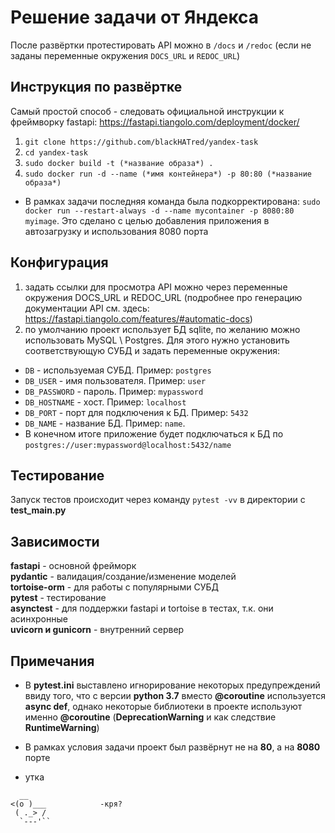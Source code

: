 # Решение задачи от Яндекса
После развёртки протестировать API можно в `/docs` и `/redoc` (если не заданы
переменные окружения `DOCS_URL` и `REDOC_URL`)

## Инструкция по развёртке
Самый простой способ - следовать официальной инструкции к фреймворку fastapi: https://fastapi.tiangolo.com/deployment/docker/
1) `git clone https://github.com/blackHATred/yandex-task`
2) `cd yandex-task`
3) `sudo docker build -t (*название образа*) .`
4) `sudo docker run -d --name (*имя контейнера*) -p 80:80 (*название образа*)`
* В рамках задачи последняя команда была подкорректирована: `sudo docker run --restart-always -d --name mycontainer -p 8080:80 myimage`. Это сделано с целью добавления приложения в автозагрузку и использования 8080 порта

## Конфигурация
1) задать ссылки для просмотра API можно через переменные окружения DOCS_URL и REDOC_URL (подробнее про генерацию документации API см. здесь: https://fastapi.tiangolo.com/features/#automatic-docs)
2) по умолчанию проект использует БД sqlite, по желанию можно
использовать MySQL \ Postgres. Для этого нужно установить соответствующую СУБД и задать переменные окружения: 
* `DB` - используемая СУБД. Пример: `postgres` 
* `DB_USER` - имя пользователя. Пример: `user` 
* `DB_PASSWORD` - пароль. Пример: `mypassword`
* `DB_HOSTNAME` - хост. Пример: `localhost`
* `DB_PORT` - порт для подключения к БД. Пример: `5432` 
* `DB_NAME` - название БД. Пример: `name`. 
* В конечном итоге приложение будет подключаться к БД по `postgres://user:mypassword@localhost:5432/name`

## Тестирование
Запуск тестов происходит через команду `pytest -vv` в директории с **test_main.py**

## Зависимости
**fastapi** - основной фрейморк  
**pydantic** - валидация/создание/изменение моделей  
**tortoise-orm** - для работы с популярными СУБД  
**pytest** - тестирование  
**asynctest** - для поддержки fastapi и tortoise в тестах, т.к. они асинхронные  
**uvicorn и gunicorn** - внутренний сервер


## Примечания
* В **pytest.ini** выставлено игнорирование некоторых предупреждений ввиду
того, что с версии **python 3.7** вместо **@coroutine** используется **async def**, однако
некоторые библиотеки в проекте используют именно **@coroutine** (**DeprecationWarning** и как следствие **RuntimeWarning**)
* В рамках условия задачи проект был развёрнут не на **80**, а на **8080** порте



* утка  
````  
  __  
<(o )___            -кря?
 ( ._> /  
  `---'``
